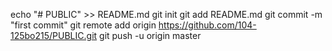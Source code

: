 echo "# PUBLIC" >> README.md
git init
git add README.md
git commit -m "first commit"
git remote add origin https://github.com/104-125bo215/PUBLIC.git
git push -u origin master
